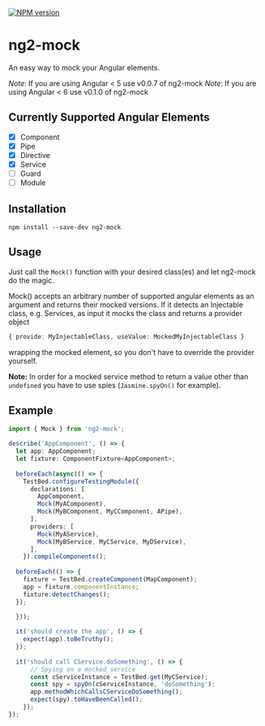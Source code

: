 [![NPM version](https://badge.fury.io/js/ng2-mock.svg)](http://badge.fury.io/js/ng2-mock)

# ng2-mock

An easy way to mock your Angular elements.

_Note_: If you are using Angular < 5 use v0.0.7 of ng2-mock
_Note_: If you are using Angular < 6 use v0.1.0 of ng2-mock

## Currently Supported Angular Elements

- [x] Component
- [x] Pipe
- [x] Directive
- [x] Service
- [ ] Guard
- [ ] Module

## Installation

```
npm install --save-dev ng2-mock
```

## Usage

Just call the `Mock()` function with your desired class(es) and let ng2-mock do the magic.

Mock() accepts an arbitrary number of supported angular elements as an argument and returns their mocked versions.
If it detects an Injectable class, e.g. Services, as input it mocks the class and returns a provider object 
```typescript
{ provide: MyInjectableClass, useValue: MockedMyInjectableClass }
```
wrapping the mocked element, so you don't have to override the provider yourself.

__Note:__ In order for a mocked service method to return a value other than `undefined` you have to use spies (`Jasmine.spyOn()` for 
example).

## Example
```typescript
import { Mock } from 'ng2-mock';

describe('AppComponent', () => {
  let app: AppComponent;
  let fixture: ComponentFixture<AppComponent>;
    
  beforeEach(async(() => {
    TestBed.configureTestingModule({
      declarations: [
        AppComponent,
        Mock(MyAComponent),
        Mock(MyBComponent, MyCComponent, APipe),
      ],
      providers: [
        Mock(MyAService),
        Mock(MyBService, MyCService, MyDService),  
      ],
    }).compileComponents();
    
  beforeEach(() => {
    fixture = TestBed.createComponent(MapComponent);
    app = fixture.componentInstance;
    fixture.detectChanges();
  });
    
  }));

  it('should create the app', () => {
    expect(app).toBeTruthy();
  });
  
  it('should call CService.doSomething', () => {
      // Spying on a mocked service
      const cServiceInstance = TestBed.get(MyCService);
      const spy = spyOn(cServiceInstance, 'doSomething');
      app.methodWhichCallsCServiceDoSomething();
      expect(spy).toHaveBeenCalled();
    });
});
```
